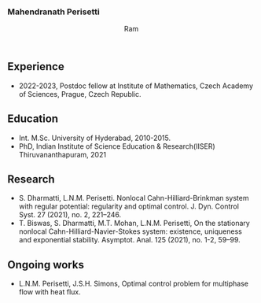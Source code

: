 ### Mahendranath Perisetti

<header>
   Ram
</header>


## Experience

* 2022-2023, Postdoc fellow at Institute of Mathematics, Czech Academy of Sciences, Prague, Czech Republic.

## Education
<ul>
   <li> Int. M.Sc. University of Hyderabad, 2010-2015.</li>
   <li>PhD, Indian Institute of Science Education & Research(IISER) Thiruvananthapuram, 2021 </li>
</ul>

## Research
<ul>
<li>
   S. Dharmatti, L.N.M. Perisetti. Nonlocal Cahn-Hilliard-Brinkman system with regular potential: regularity and optimal control. J. Dyn. Control Syst. 27 (2021), no. 2, 221–246.
</li>
<li>
  T. Biswas, S. Dharmatti, M.T. Mohan, L.N.M. Perisetti, On the stationary nonlocal Cahn-Hilliard-Navier-Stokes system: existence, uniqueness and exponential stability. Asymptot. Anal. 125 (2021), no. 1-2, 59–99. 
</li>
</ul>

## Ongoing works

* L.N.M. Perisetti, J.S.H. Simons, Optimal control problem for multiphase flow with heat flux.  
